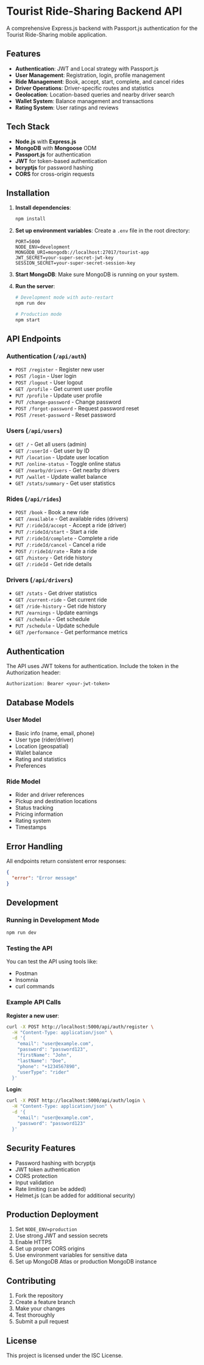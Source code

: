 # Tourist Ride-Sharing Backend API

A comprehensive Express.js backend with Passport.js authentication for the Tourist Ride-Sharing mobile application.

## Features

- **Authentication**: JWT and Local strategy with Passport.js
- **User Management**: Registration, login, profile management
- **Ride Management**: Book, accept, start, complete, and cancel rides
- **Driver Operations**: Driver-specific routes and statistics
- **Geolocation**: Location-based queries and nearby driver search
- **Wallet System**: Balance management and transactions
- **Rating System**: User ratings and reviews

## Tech Stack

- **Node.js** with **Express.js**
- **MongoDB** with **Mongoose** ODM
- **Passport.js** for authentication
- **JWT** for token-based authentication
- **bcryptjs** for password hashing
- **CORS** for cross-origin requests

## Installation

1. **Install dependencies**:
   ```bash
   npm install
   ```

2. **Set up environment variables**:
   Create a `.env` file in the root directory:
   ```env
   PORT=5000
   NODE_ENV=development
   MONGODB_URI=mongodb://localhost:27017/tourist-app
   JWT_SECRET=your-super-secret-jwt-key
   SESSION_SECRET=your-super-secret-session-key
   ```

3. **Start MongoDB**:
   Make sure MongoDB is running on your system.

4. **Run the server**:
   ```bash
   # Development mode with auto-restart
   npm run dev
   
   # Production mode
   npm start
   ```

## API Endpoints

### Authentication (`/api/auth`)

- `POST /register` - Register new user
- `POST /login` - User login
- `POST /logout` - User logout
- `GET /profile` - Get current user profile
- `PUT /profile` - Update user profile
- `PUT /change-password` - Change password
- `POST /forgot-password` - Request password reset
- `POST /reset-password` - Reset password

### Users (`/api/users`)

- `GET /` - Get all users (admin)
- `GET /:userId` - Get user by ID
- `PUT /location` - Update user location
- `PUT /online-status` - Toggle online status
- `GET /nearby/drivers` - Get nearby drivers
- `PUT /wallet` - Update wallet balance
- `GET /stats/summary` - Get user statistics

### Rides (`/api/rides`)

- `POST /book` - Book a new ride
- `GET /available` - Get available rides (drivers)
- `PUT /:rideId/accept` - Accept a ride (driver)
- `PUT /:rideId/start` - Start a ride
- `PUT /:rideId/complete` - Complete a ride
- `PUT /:rideId/cancel` - Cancel a ride
- `POST /:rideId/rate` - Rate a ride
- `GET /history` - Get ride history
- `GET /:rideId` - Get ride details

### Drivers (`/api/drivers`)

- `GET /stats` - Get driver statistics
- `GET /current-ride` - Get current ride
- `GET /ride-history` - Get ride history
- `PUT /earnings` - Update earnings
- `GET /schedule` - Get schedule
- `PUT /schedule` - Update schedule
- `GET /performance` - Get performance metrics

## Authentication

The API uses JWT tokens for authentication. Include the token in the Authorization header:

```
Authorization: Bearer <your-jwt-token>
```

## Database Models

### User Model
- Basic info (name, email, phone)
- User type (rider/driver)
- Location (geospatial)
- Wallet balance
- Rating and statistics
- Preferences

### Ride Model
- Rider and driver references
- Pickup and destination locations
- Status tracking
- Pricing information
- Rating system
- Timestamps

## Error Handling

All endpoints return consistent error responses:

```json
{
  "error": "Error message"
}
```

## Development

### Running in Development Mode
```bash
npm run dev
```

### Testing the API
You can test the API using tools like:
- Postman
- Insomnia
- curl commands

### Example API Calls

**Register a new user**:
```bash
curl -X POST http://localhost:5000/api/auth/register \
  -H "Content-Type: application/json" \
  -d '{
    "email": "user@example.com",
    "password": "password123",
    "firstName": "John",
    "lastName": "Doe",
    "phone": "+1234567890",
    "userType": "rider"
  }'
```

**Login**:
```bash
curl -X POST http://localhost:5000/api/auth/login \
  -H "Content-Type: application/json" \
  -d '{
    "email": "user@example.com",
    "password": "password123"
  }'
```

## Security Features

- Password hashing with bcryptjs
- JWT token authentication
- CORS protection
- Input validation
- Rate limiting (can be added)
- Helmet.js (can be added for additional security)

## Production Deployment

1. Set `NODE_ENV=production`
2. Use strong JWT and session secrets
3. Enable HTTPS
4. Set up proper CORS origins
5. Use environment variables for sensitive data
6. Set up MongoDB Atlas or production MongoDB instance

## Contributing

1. Fork the repository
2. Create a feature branch
3. Make your changes
4. Test thoroughly
5. Submit a pull request

## License

This project is licensed under the ISC License.

